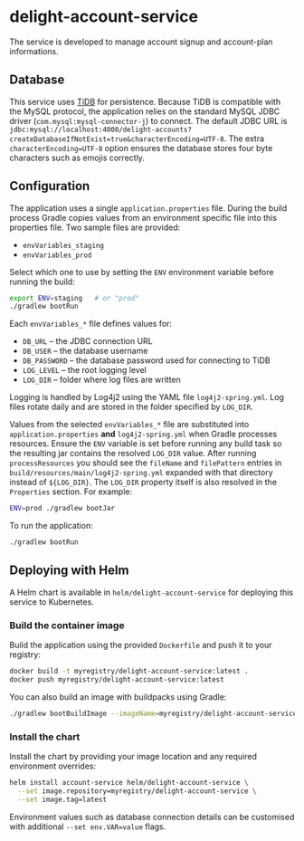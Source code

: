 # delight-account-service
The service is developed to manage account signup and account-plan informations.

## Database
This service uses [TiDB](https://tidb.io) for persistence. Because TiDB is
compatible with the MySQL protocol, the application relies on the standard
MySQL JDBC driver (`com.mysql:mysql-connector-j`) to connect. The default JDBC
URL is `jdbc:mysql://localhost:4000/delight-accounts?createDatabaseIfNotExist=true&characterEncoding=UTF-8`.
The extra `characterEncoding=UTF-8` option ensures the database stores four byte characters such as emojis correctly.

## Configuration
The application uses a single `application.properties` file. During the build
process Gradle copies values from an environment specific file into this
properties file. Two sample files are provided:

- `envVariables_staging`
- `envVariables_prod`

Select which one to use by setting the `ENV` environment variable before
running the build:

```bash
export ENV=staging   # or "prod"
./gradlew bootRun
```

Each `envVariables_*` file defines values for:

- `DB_URL` – the JDBC connection URL
- `DB_USER` – the database username
- `DB_PASSWORD` – the database password used for connecting to TiDB
- `LOG_LEVEL` – the root logging level
- `LOG_DIR` – folder where log files are written

Logging is handled by Log4j2 using the YAML file `log4j2-spring.yml`. Log files
rotate daily and are stored in the folder specified by `LOG_DIR`.

Values from the selected `envVariables_*` file are substituted into
`application.properties` **and** `log4j2-spring.yml` when Gradle processes
resources. Ensure the `ENV` variable is set before running any build task so the
resulting jar contains the resolved `LOG_DIR` value. After running
`processResources` you should see the `fileName` and `filePattern` entries in
`build/resources/main/log4j2-spring.yml` expanded with that directory instead of
`${LOG_DIR}`. The `LOG_DIR` property itself is also resolved in the
`Properties` section. For example:

```bash
ENV=prod ./gradlew bootJar
```

To run the application:

```bash
./gradlew bootRun
```

## Deploying with Helm
A Helm chart is available in `helm/delight-account-service` for deploying this service to Kubernetes.

### Build the container image
Build the application using the provided `Dockerfile` and push it to your registry:

```bash
docker build -t myregistry/delight-account-service:latest .
docker push myregistry/delight-account-service:latest
```

You can also build an image with buildpacks using Gradle:

```bash
./gradlew bootBuildImage --imageName=myregistry/delight-account-service:latest
```

### Install the chart
Install the chart by providing your image location and any required environment overrides:

```bash
helm install account-service helm/delight-account-service \
  --set image.repository=myregistry/delight-account-service \
  --set image.tag=latest
```

Environment values such as database connection details can be customised with additional `--set env.VAR=value` flags.
